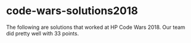 # code-wars-solutions2018

The following are solutions that worked at HP Code Wars 2018. Our team did pretty well with 33 points.
